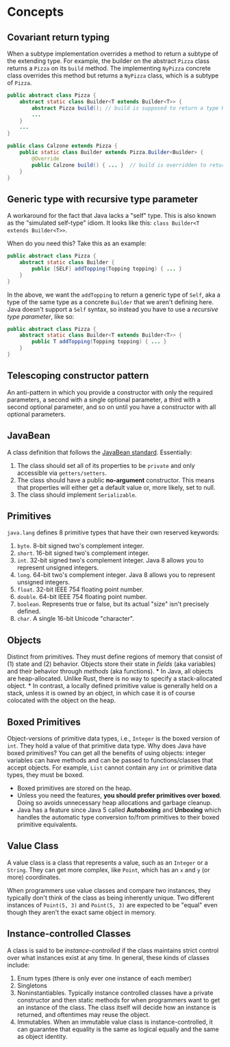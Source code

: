 # Concepts

## Covariant return typing
When a subtype implementation overrides a method to return a subtype of the extending type.  For example, the builder on the abstract `Pizza` class returns a `Pizza` on its `build` method.  The implementing `NyPizza` concrete class overrides this method but returns a `NyPizza` class, which is a subtype of `Pizza`.

```java
public abstract class Pizza {
    abstract static class Builder<T extends Builder<T>> {
        abstract Pizza build(); // build is supposed to return a type Pizza
        ...
    }
    ...
}

public class Calzone extends Pizza {
    public static class Builder extends Pizza.Builder<Builder> {
        @Override
        public Calzone build() { ... }  // build is overridden to return a type Calzone, which is a covariant return type of Pizza
    }
}
```

## Generic type with recursive type parameter
A workaround for the fact that Java lacks a "self" type.  This is also known as the "simulated self-type" idiom.  It looks like this: `class Builder<T extends Builder<T>>`.

When do you need this? Take this as an example:

```java
public abstract class Pizza {
    abstract static class Builder {
        public [SELF] addTopping(Topping topping) { ... }
    }
}
```

In the above, we want the `addTopping` to return a generic type of `Self`, aka a type of the same type as a concrete `Builder` that we aren't defining here.  Java doesn't support a `Self` syntax, so instead you have to use a _recursive type parameter_, like so:

```java
public abstract class Pizza {
    abstract static class Builder<T extends Builder<T>> {
        public T addTopping(Topping topping) { ... }
    }
}
```

## Telescoping constructor pattern
An anti-pattern in which you provide a constructor with only the required parameters, a second with a single optional parameter, a third with a second optional parameter, and so on until you have a constructor with all optional parameters.

## JavaBean
A class definition that follows the [JavaBean standard](http://www.oracle.com/technetwork/java/javase/documentation/spec-136004.html).  Essentially:
1. The class should set all of its properties to be `private` and only accessible via `getters/setters`.
1. The class should have a public **no-argument** constructor.  This means that properties will either get a default value or, more likely, set to null.
1. The class should implement `Serializable`.

## Primitives
`java.lang` defines 8 primitive types that have their own reserved keywords:
1. `byte`. 8-bit signed two's complement integer.
1. `short`. 16-bit signed two's complement integer.
1. `int`. 32-bit signed two's complement integer.  Java 8 allows you to represent unsigned integers.
1. `long`.  64-bit two's complement integer.  Java 8 allows you to represent unsigned integers.
1. `float`. 32-bit IEEE 754 floating point number.
1. `double`. 64-bit IEEE 754 floating point number.
1. `boolean`. Represents true or false, but its actual "size" isn't precisely defined.
1. `char`. A single 16-bit Unicode "character".

## Objects
Distinct from primitives.  They must define regions of memory that consist of (1) state and (2) behavior.  Objects store their state in _fields_ (aka variables) and their behavior through _methods_ (aka functions).
    * In Java, all objects are heap-allocated.  Unlike Rust, there is no way to specify a stack-allocated object.
    * In contrast, a locally defined primitive value is generally held on a stack, unless it is owned by an object, in which case it is of course colocated with the object on the heap.

## Boxed Primitives
Object-versions of primitive data types, i.e., `Integer` is the boxed version of `int`.  They hold a value of that primitive data type.  Why does Java have boxed primitives?  You can get all the benefits of using objects:  integer variables can have methods and can be passed to functions/classes that accept objects.  For example, `List` cannot contain any `int` or primitive data types, they must be boxed.
* Boxed primitives are stored on the heap.
* Unless you need the features, **you should prefer primitives over boxed**.  Doing so avoids unnecessary heap allocations and garbage cleanup.
* Java has a feature since Java 5 called **Autoboxing** and **Unboxing** which handles the automatic type conversion to/from primitives to their boxed primitive equivalents.

## Value Class

A value class is a class that represents a value, such as an `Integer` or a `String`.  They can get more complex, like `Point`, which has an `x` and `y` (or more) coordinates.

When programmers use value classes and compare two instances, they typically don't think of the class as being inherently unique.  Two different instances of `Point(5, 3)` and `Point(5, 3)` are expected to be "equal" even though they aren't the exact same object in memory.

## Instance-controlled Classes

A class is said to be _instance-controlled_ if the class maintains strict control over what instances exist at any time. In general, these kinds of classes include:

1. Enum types (there is only ever one instance of each member)
1. Singletons
1. Noninstantiables.  Typically instance controlled classes have a private constructor and then static methods for when programmers want to get an instance of the class.  The class itself will decide how an instance is returned, and oftentimes may reuse the object.
1. Immutables.  When an immutable value class is instance-controlled, it can guarantee that equality is the same as logical equally and the same as object identity.
